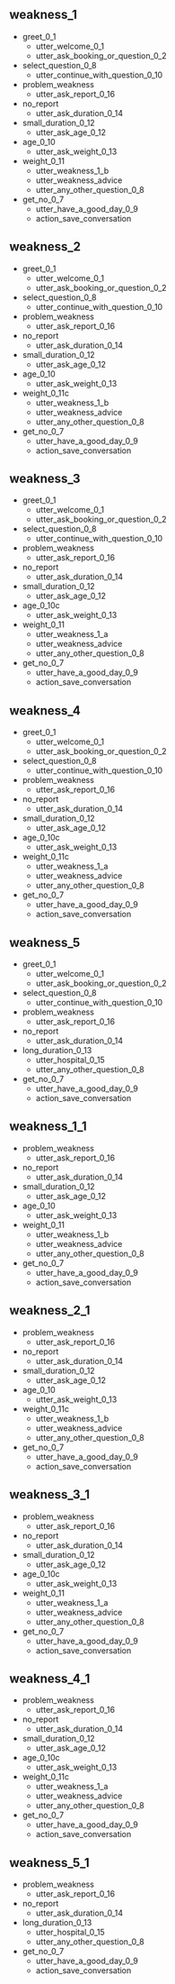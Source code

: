 ## weakness_1
* greet_0_1
  - utter_welcome_0_1
  - utter_ask_booking_or_question_0_2
* select_question_0_8
  - utter_continue_with_question_0_10
* problem_weakness
  - utter_ask_report_0_16
* no_report
  - utter_ask_duration_0_14
* small_duration_0_12
  - utter_ask_age_0_12
* age_0_10
  - utter_ask_weight_0_13
* weight_0_11
  - utter_weakness_1_b
  - utter_weakness_advice
  - utter_any_other_question_0_8
* get_no_0_7
  - utter_have_a_good_day_0_9
  - action_save_conversation


## weakness_2
* greet_0_1
  - utter_welcome_0_1
  - utter_ask_booking_or_question_0_2
* select_question_0_8
  - utter_continue_with_question_0_10
* problem_weakness
  - utter_ask_report_0_16
* no_report
  - utter_ask_duration_0_14
* small_duration_0_12
  - utter_ask_age_0_12
* age_0_10
  - utter_ask_weight_0_13
* weight_0_11c
  - utter_weakness_1_b
  - utter_weakness_advice
  - utter_any_other_question_0_8
* get_no_0_7
  - utter_have_a_good_day_0_9
  - action_save_conversation


## weakness_3
* greet_0_1
  - utter_welcome_0_1
  - utter_ask_booking_or_question_0_2
* select_question_0_8
  - utter_continue_with_question_0_10
* problem_weakness
  - utter_ask_report_0_16
* no_report
  - utter_ask_duration_0_14
* small_duration_0_12
  - utter_ask_age_0_12
* age_0_10c
  - utter_ask_weight_0_13
* weight_0_11
  - utter_weakness_1_a
  - utter_weakness_advice
  - utter_any_other_question_0_8
* get_no_0_7
  - utter_have_a_good_day_0_9
  - action_save_conversation


## weakness_4
* greet_0_1
  - utter_welcome_0_1
  - utter_ask_booking_or_question_0_2
* select_question_0_8
  - utter_continue_with_question_0_10
* problem_weakness
  - utter_ask_report_0_16
* no_report
  - utter_ask_duration_0_14
* small_duration_0_12
  - utter_ask_age_0_12
* age_0_10c
  - utter_ask_weight_0_13
* weight_0_11c
  - utter_weakness_1_a
  - utter_weakness_advice
  - utter_any_other_question_0_8
* get_no_0_7
  - utter_have_a_good_day_0_9
  - action_save_conversation




## weakness_5
* greet_0_1
  - utter_welcome_0_1
  - utter_ask_booking_or_question_0_2
* select_question_0_8
  - utter_continue_with_question_0_10
* problem_weakness
  - utter_ask_report_0_16
* no_report
  - utter_ask_duration_0_14
* long_duration_0_13
  - utter_hospital_0_15
  - utter_any_other_question_0_8
* get_no_0_7
  - utter_have_a_good_day_0_9
  - action_save_conversation



## weakness_1_1
* problem_weakness
  - utter_ask_report_0_16
* no_report
  - utter_ask_duration_0_14
* small_duration_0_12
  - utter_ask_age_0_12
* age_0_10
  - utter_ask_weight_0_13
* weight_0_11
  - utter_weakness_1_b
  - utter_weakness_advice
  - utter_any_other_question_0_8
* get_no_0_7
  - utter_have_a_good_day_0_9
  - action_save_conversation


## weakness_2_1
* problem_weakness
  - utter_ask_report_0_16
* no_report
  - utter_ask_duration_0_14
* small_duration_0_12
  - utter_ask_age_0_12
* age_0_10
  - utter_ask_weight_0_13
* weight_0_11c
  - utter_weakness_1_b
  - utter_weakness_advice
  - utter_any_other_question_0_8
* get_no_0_7
  - utter_have_a_good_day_0_9
  - action_save_conversation


## weakness_3_1
* problem_weakness
  - utter_ask_report_0_16
* no_report
  - utter_ask_duration_0_14
* small_duration_0_12
  - utter_ask_age_0_12
* age_0_10c
  - utter_ask_weight_0_13
* weight_0_11
  - utter_weakness_1_a
  - utter_weakness_advice
  - utter_any_other_question_0_8
* get_no_0_7
  - utter_have_a_good_day_0_9
  - action_save_conversation


## weakness_4_1
* problem_weakness
  - utter_ask_report_0_16
* no_report
  - utter_ask_duration_0_14
* small_duration_0_12
  - utter_ask_age_0_12
* age_0_10c
  - utter_ask_weight_0_13
* weight_0_11c
  - utter_weakness_1_a
  - utter_weakness_advice
  - utter_any_other_question_0_8
* get_no_0_7
  - utter_have_a_good_day_0_9
  - action_save_conversation




## weakness_5_1
* problem_weakness
  - utter_ask_report_0_16
* no_report
  - utter_ask_duration_0_14
* long_duration_0_13
  - utter_hospital_0_15
  - utter_any_other_question_0_8
* get_no_0_7
  - utter_have_a_good_day_0_9
  - action_save_conversation
